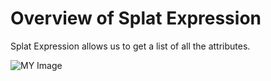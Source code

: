 # Overview of Splat Expression
 Splat Expression allows us to get a list of all the attributes.
 
 ![MY Image](images/terrafrom-splat-1.png)